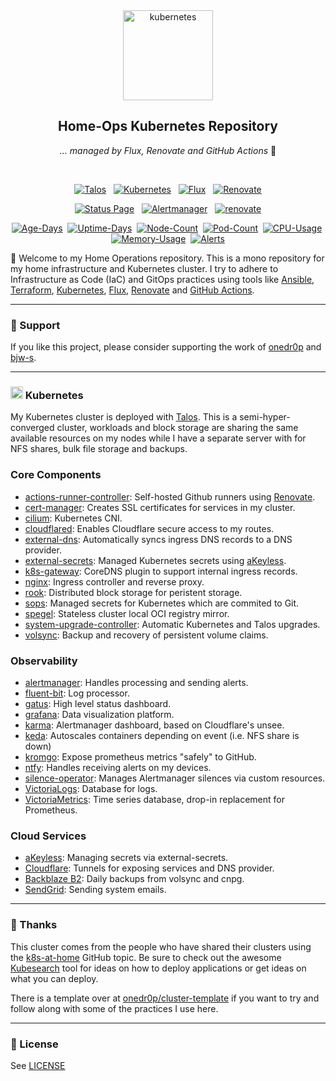 <div align="center">

<img src="https://avatars.githubusercontent.com/u/61287648?s=200&v=4" align="center" width="144px" height="144px" alt="kubernetes"/>

## Home-Ops Kubernetes Repository

_... managed by Flux, Renovate and GitHub Actions_ :robot:

</div>

<br/>

<div align="center">

[![Talos](https://img.shields.io/endpoint?url=https%3A%2F%2Fkromgo.t0m.co%2Ftalos_version&style=for-the-badge&logo=talos&logoColor=white&color=blue)](https://talos.dev  "Talos OS")&nbsp;&nbsp;
[![Kubernetes](https://img.shields.io/endpoint?url=https%3A%2F%2Fkromgo.t0m.co%2Fkubernetes_version&style=for-the-badge&logo=kubernetes&logoColor=white&color=blue&label=k8s)](https://kubernetes.io)&nbsp;&nbsp;
[![Flux](https://img.shields.io/endpoint?url=https%3A%2F%2Fkromgo.t0m.co%2Fflux_version&style=for-the-badge&logo=flux&logoColor=white&color=blue&label=Flux)](https://fluxcd.io)&nbsp;&nbsp;
[![Renovate](https://img.shields.io/github/actions/workflow/status/tscibilia/home-ops/renovate.yaml?branch=main&label=&logo=renovatebot&style=for-the-badge&color=blue)](https://github.com/tscibilia/home-ops/actions/workflows/renovate.yaml)

</div>


<div align="center">

[![Status Page](https://img.shields.io/endpoint?url=https%3A%2F%2Fhealthchecks.io%2Fbadge%2F47d5c08e-21a9-41f1-b7fd-48092e%2FpXy582uA-2.shields&style=for-the-badge&logo=statuspage&logoColor=white&label=Status%20Page)](https://status.t0m.co)&nbsp;&nbsp;
[![Alertmanager](https://img.shields.io/endpoint?url=https%3A%2F%2Fhealthchecks.io%2Fb%2F2%2Fd1cd3b92-cf69-4144-b5f2-9d044e983cff.shields&style=for-the-badge&logo=prometheus&logoColor=white&label=Alertmanager)](https://status.t0m.co)&nbsp;&nbsp;
[![renovate](https://img.shields.io/badge/renovate-enabled-brightgreen?style=for-the-badge&logo=renovatebot&logoColor=white)](https://github.com/renovatebot/renovate)

</div>

<div align="center">

[![Age-Days](https://img.shields.io/endpoint?url=https%3A%2F%2Fkromgo.t0m.co%2Fquery%3Fformat%3Dendpoint%26metric%3Dcluster_age_days&style=flat-square&label=Age)](https://github.com/kashalls/kromgo/)&nbsp;
[![Uptime-Days](https://img.shields.io/endpoint?url=https%3A%2F%2Fkromgo.t0m.co%2Fquery%3Fformat%3Dendpoint%26metric%3Dcluster_uptime_days&style=flat-square&label=Uptime)](https://github.com/kashalls/kromgo/)&nbsp;
[![Node-Count](https://img.shields.io/endpoint?url=https%3A%2F%2Fkromgo.t0m.co%2Fquery%3Fformat%3Dendpoint%26metric%3Dcluster_node_count&style=flat-square&label=Nodes)](https://github.com/kashalls/kromgo/)&nbsp;
[![Pod-Count](https://img.shields.io/endpoint?url=https%3A%2F%2Fkromgo.t0m.co%2Fquery%3Fformat%3Dendpoint%26metric%3Dcluster_pod_count&style=flat-square&label=Pods)](https://github.com/kashalls/kromgo/)&nbsp;
[![CPU-Usage](https://img.shields.io/endpoint?url=https%3A%2F%2Fkromgo.t0m.co%2Fquery%3Fformat%3Dendpoint%26metric%3Dcluster_cpu_usage&style=flat-square&label=CPU)](https://github.com/kashalls/kromgo/)&nbsp;
[![Memory-Usage](https://img.shields.io/endpoint?url=https%3A%2F%2Fkromgo.t0m.co%2Fquery%3Fformat%3Dendpoint%26metric%3Dcluster_memory_usage&style=flat-square&label=Memory)](https://github.com/kashalls/kromgo/)&nbsp;
[![Alerts](https://img.shields.io/endpoint?url=https%3A%2F%2Fkromgo.t0m.co%2Fcluster_alert_count&style=flat-square&label=Alerts)](https://github.com/kashalls/kromgo)

</div>

👋 Welcome to my Home Operations repository. This is a mono repository for my home infrastructure and Kubernetes cluster. I try to adhere to Infrastructure as Code (IaC) and GitOps practices using tools like [Ansible](https://www.ansible.com/), [Terraform](https://www.terraform.io/), [Kubernetes](https://kubernetes.io/), [Flux](https://github.com/fluxcd/flux2), [Renovate](https://github.com/renovatebot/renovate) and [GitHub Actions](https://github.com/features/actions).

---

### 🔎 Support

If you like this project, please consider supporting the work of [onedr0p](https://github.com/sponsors/onedr0p?frequency=one-time) and [bjw-s](https://github.com/sponsors/bjw-s?frequency=one-time).

---

### <img src="https://cdn.jsdelivr.net/gh/selfhst/icons/svg/kubernetes.svg" alt="☸️" width="20" height="20"> Kubernetes

My Kubernetes cluster is deployed with [Talos](https://www.talos.dev). This is a semi-hyper-converged cluster, workloads and block storage are sharing the same available resources on my nodes while I have a separate server with for NFS shares, bulk file storage and backups.

### Core Components

- [actions-runner-controller](https://github.com/actions/actions-runner-controller): Self-hosted Github runners using [Renovate](https://github.com/renovatebot/renovate).
- [cert-manager](https://github.com/cert-manager/cert-manager): Creates SSL certificates for services in my cluster.
- [cilium](https://github.com/cilium/cilium): Kubernetes CNI.
- [cloudflared](https://github.com/cloudflare/cloudflared): Enables Cloudflare secure access to my routes.
- [external-dns](https://github.com/kubernetes-sigs/external-dns): Automatically syncs ingress DNS records to a DNS provider.
- [external-secrets](https://github.com/external-secrets/external-secrets): Managed Kubernetes secrets using [aKeyless](https://docs.akeyless.io/docs/kubernetes-plugins).
- [k8s-gateway](https://github.com/k8s-gateway/k8s_gateway): CoreDNS plugin to support internal ingress records.
- [nginx](https://github.com/nginx/nginx): Ingress controller and reverse proxy.
- [rook](https://github.com/rook/rook): Distributed block storage for peristent storage.
- [sops](https://github.com/getsops/sops): Managed secrets for Kubernetes which are commited to Git.
- [spegel](https://github.com/spegel-org/spegel): Stateless cluster local OCI registry mirror.
- [system-upgrade-controller](https://github.com/rancher/system-upgrade-controller): Automatic Kubernetes and Talos upgrades.
- [volsync](https://github.com/backube/volsync): Backup and recovery of persistent volume claims.

### Observability

- [alertmanager](https://github.com/prometheus/alertmanager): Handles processing and sending alerts.
- [fluent-bit](https://github.com/fluent/fluent-bit): Log processor.
- [gatus](https://github.com/TwiN/gatus): High level status dashboard.
- [grafana](https://github.com/grafana/grafana): Data visualization platform.
- [karma](https://github.com/prymitive/karma): Alertmanager dashboard, based on Cloudflare's unsee.
- [keda](https://github.com/kedacore/keda): Autoscales containers depending on event (i.e. NFS share is down)
- [kromgo](https://github.com/kashalls/kromgo): Expose prometheus metrics "safely" to GitHub.
- [ntfy](https://github.com/binwiederhier/ntfy): Handles receiving alerts on my devices.
- [silence-operator](https://github.com/giantswarm/silence-operator): Manages Alertmanager silences via custom resources.
- [VictoriaLogs](https://docs.victoriametrics.com/victorialogs/): Database for logs.
- [VictoriaMetrics](https://github.com/VictoriaMetrics/VictoriaMetrics): Time series database, drop-in replacement for Prometheus.

### Cloud Services

- [aKeyless](https://akeyless.io): Managing secrets via external-secrets.
- [Cloudflare](https://cloudflare.com/): Tunnels for exposing services and DNS provider.
- [Backblaze B2](https://www.backblaze.com/): Daily backups from volsync and cnpg.
- [SendGrid](https://sendgrid.com/): Sending system emails.

---

### :handshake: Thanks

This cluster comes from the people who have shared their clusters using the [k8s-at-home](https://github.com/topics/k8s-at-home) GitHub topic. Be sure to check out the awesome [Kubesearch](http://kubesearch.dev) tool for ideas on how to deploy applications or get ideas on what you can deploy.

There is a template over at [onedr0p/cluster-template](https://github.com/onedr0p/cluster-template) if you want to try and follow along with some of the practices I use here.

---

### 🔏 License

See [LICENSE](https://github.com/tscibilia/home-ops/blob/main/LICENSE)
